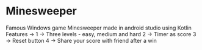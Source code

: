 # Minesweeper
Famous Windows game Minesweeper made in android studio using Kotlin
Features -> 
1 -> Three levels - easy, medium and hard
2 -> Timer as score
3 -> Reset button
4 -> Share your score with friend after a win
